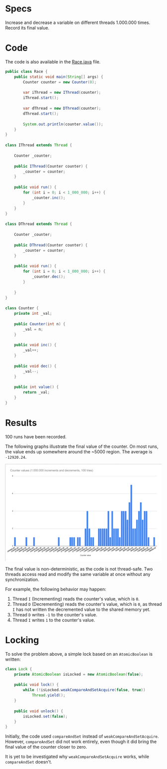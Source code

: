 # Specs

Increase and decrease a variable on different threads 1.000.000 times. Record its final value.

# Code

The code is also available in the [Race.java](Race.java) file.

```java
public class Race {
    public static void main(String[] args) {
        Counter counter = new Counter(0);

        var iThread = new IThread(counter);
        iThread.start();

        var dThread = new DThread(counter);
        dThread.start();

        System.out.println(counter.value());
    }
}

class IThread extends Thread {

    Counter _counter;

    public IThread(Counter counter) {
        _counter = counter;
    }

    public void run() {
        for (int i = 0; i < 1_000_000; i++) {
            _counter.inc();
        }
    }
}

class DThread extends Thread {

    Counter _counter;

    public DThread(Counter counter) {
        _counter = counter;
    }

    public void run() {
        for (int i = 0; i < 1_000_000; i++) {
            _counter.dec();
        }

    }
}

class Counter {
    private int _val;

    public Counter(int n) {
        _val = n;
    }

    public void inc() {
        _val++;
    }

    public void dec() {
        _val--;
    }

    public int value() {
        return _val;
    }
}
```

# Results

100 runs have been recorded.

The following graphs illustrate the final value of the counter. On most runs, the value ends up somewhere around the ~5000 region. The average is `-12920.24`.

![](./histogram.png)

The final value is non-deterministic, as the code is not thread-safe. Two threads access read and modify the same variable at once without any synchronization.

For example, the following behavior may happen:

1. Thread `I` (Incrementing) reads the counter's value, which is `0`.
2. Thread `D` (Decrementing) reads the counter's value, which is `0`, as thread `I` has not written the decremented value to the shared memory yet.
3. Thread `D` writes `-1` to the counter's value.
4. Thread `I` writes `1` to the counter's value.

# Locking

To solve the problem above, a simple lock based on an `AtomicBoolean` is written:

```java
class Lock {
    private AtomicBoolean isLocked = new AtomicBoolean(false);

    public void lock() {
        while (!isLocked.weakCompareAndSetAcquire(false, true))
            Thread.yield();
    }

    public void unlock() {
        isLocked.set(false);
    }
}
```

Initially, the code used `compareAndSet` instead of `weakCompareAndSetAcquire`. However, `compareAndSet` did not work entirely, even though it did bring the final value of the counter closer to zero.

It is yet to be investigated why `weakCompareAndSetAcquire` works, while `compareAndSet` doesn't.
